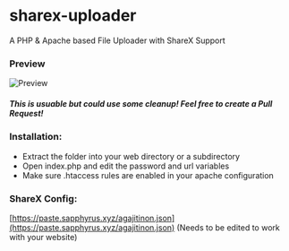 # sharex-uploader
A PHP & Apache based File Uploader with ShareX Support

### Preview
![Preview](https://i.imgur.com/9bUTKNk.png)

##### This is usuable but could use some cleanup! Feel free to create a Pull Request!

### Installation:

- Extract the folder into your web directory or a subdirectory
- Open index.php and edit the password and url variables
- Make sure .htaccess rules are enabled in your apache configuration

### ShareX Config:
[https://paste.sapphyrus.xyz/agajitinon.json](https://paste.sapphyrus.xyz/agajitinon.json) (Needs to be edited to work with your website)